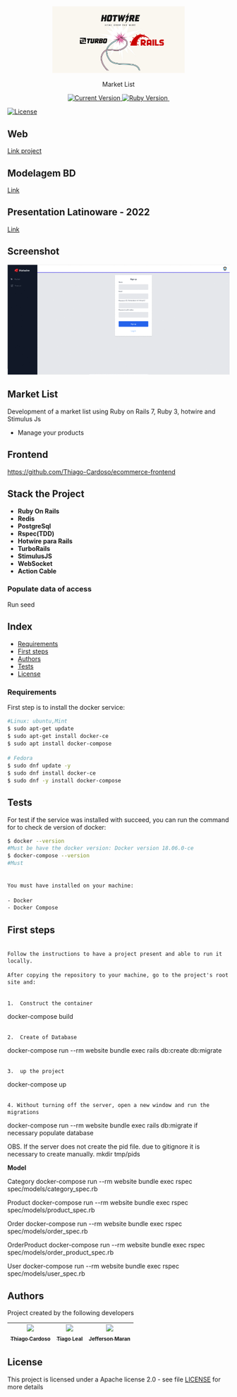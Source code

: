 <p align="center">
  <a href="#">
   <img alt="Hotwire rails" src="https://github.com/tiagoleal/hotwire-rails7/blob/master/app/assets/images/hotwire.png?raw=true" width="300">
  </a>
</p>
<p align="center">Market List</p>

<p align="center">
  <a href="https://github.com/tiagoleal/hotwire-rails7">
    <img alt="Current Version" src="https://img.shields.io/badge/version-1.0.0 -blue.svg">
  </a>
  <a href="https://ruby-doc.org/core-2.7.2/">
    <img alt="Ruby Version" src="https://img.shields.io/badge/Ruby-3.0.2 -green.svg" target="_blank">
  </a>
  <a href="https://guides.rubyonrails.org/5_2_release_notes.html">
    <img alt="" src="https://img.shields.io/badge/Rails-~> 7.0.0-blue.svg" target="_blank">
  </a>
</p>

[![License](https://img.shields.io/badge/License-Apache%202.0-blue.svg)](https://opensource.org/licenses/Apache-2.0)

## Web

<a href="https://market-list-hotwire.herokuapp.com" target="_blank">Link project</a>

## Modelagem BD

<a href="https://github.com/tiagoleal/hotwire-rails7/blob/master/app/assets/images/database.png" target="_blank">Link</a>

## Presentation Latinoware - 2022

<a href="https://www.youtube.com/watch?v=IRHX0t6H-30" target="_blank">Link</a>

## Screenshot
![](https://github.com/tiagoleal/hotwire-rails7/blob/master/app/assets/images/hotwire.gif)

## Market List
Development of a market list using Ruby on Rails 7, Ruby 3, hotwire and Stimulus Js
- Manage your products

## Frontend
https://github.com/Thiago-Cardoso/ecommerce-frontend

## Stack the Project

- **Ruby On Rails**
- **Redis**
- **PostgreSql**
- **Rspec(TDD)**
- **Hotwire para Rails**
- **TurboRails**
- **StimulusJS**
- **WebSocket**
- **Action Cable**

### Populate data of access
Run seed

## Index

- [Requirements](#requirements)
- [First steps](#first-steps)
- [Authors](#authors)
- [Tests](#tests)
- [License](#license)

### Requirements

First step is to install the docker service:

```bash
#Linux: ubuntu,Mint
$ sudo apt-get update
$ sudo apt-get install docker-ce
$ sudo apt install docker-compose

# Fedora
$ sudo dnf update -y
$ sudo dnf install docker-ce
$ sudo dnf -y install docker-compose
```

## Tests

For test if the service was installed with succeed, you can run the command for to check de version of docker:

```bash
$ docker --version
#Must be have the docker version: Docker version 18.06.0-ce
$ docker-compose --version
#Must


You must have installed on your machine:

- Docker
- Docker Compose
```

## First steps
```

Follow the instructions to have a project present and able to run it locally.

After copying the repository to your machine, go to the project's root site and:


1.  Construct the container

```
docker-compose build
```

2.  Create of Database

```
docker-compose run --rm website bundle exec rails db:create db:migrate

```

3.  up the project

```
docker-compose up
```

4. Without turning off the server, open a new window and run the migrations

```
docker-compose run --rm website bundle exec rails db:migrate if necessary populate database

OBS. If the server does not create the pid file. due to gitignore
it is necessary to create manually.
mkdir tmp/pids

**Model**

Category
docker-compose run --rm website bundle exec rspec spec/models/category_spec.rb

Product
docker-compose run --rm website bundle exec rspec spec/models/product_spec.rb

Order
docker-compose run --rm website bundle exec rspec spec/models/order_spec.rb

OrderProduct
docker-compose run --rm website bundle exec rspec spec/models/order_product_spec.rb

User
docker-compose run --rm website bundle exec rspec spec/models/user_spec.rb

## Authors

Project created by the following developers

<!-- ALL-CONTRIBUTORS-LIST:START - Do not remove or modify this section -->
<!-- prettier-ignore -->
| [<img src="https://avatars.githubusercontent.com/u/1753070?v=4" width="100px;"/><br /><sub><b>Thiago Cardoso</b></sub>](https://github.com/Thiago-Cardoso)<br /> | [<img src="https://avatars1.githubusercontent.com/u/5727529?s=460&v=4" width="100px;"/><br /><sub><b>Tiago Leal</b></sub>](https://github.com/tiagoleal)<br /> | [<img src="https://avatars.githubusercontent.com/u/7293590?v=4" width="100px;"/><br /><sub><b>Jefferson Maran</b></sub>](https://github.com/jeffmaran)<br /> |
| :---: | :---: | :---: |

## License

This project is licensed under a Apache license 2.0 - see file [LICENSE](LICENSE) for more details
